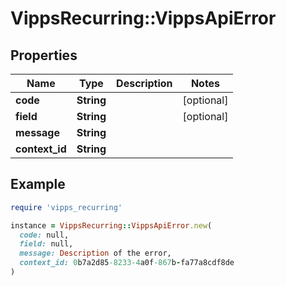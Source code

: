# VippsRecurring::VippsApiError

## Properties

| Name | Type | Description | Notes |
| ---- | ---- | ----------- | ----- |
| **code** | **String** |  | [optional] |
| **field** | **String** |  | [optional] |
| **message** | **String** |  |  |
| **context_id** | **String** |  |  |

## Example

```ruby
require 'vipps_recurring'

instance = VippsRecurring::VippsApiError.new(
  code: null,
  field: null,
  message: Description of the error,
  context_id: 0b7a2d85-8233-4a0f-867b-fa77a8cdf8de
)
```

